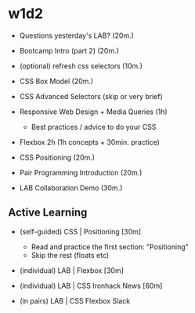 
# w1d2


<!-- 

@Luis: share lab planning with students (which labs are in pairs etc)

-->


- Questions yesterday's LAB? (20m.)

- Bootcamp Intro (part 2) (20m.)

- (optional) refresh css selectors (10m.)

- CSS Box Model (20m.)

- CSS Advanced Selectors (skip or very brief)

- Responsive Web Design + Media Queries (1h)
  - Best practices / advice to do your CSS

- Flexbox 2h (1h concepts + 30min. practice)

- CSS Positioning  (20m.)

- Pair Programming Introduction (20m.)

- LAB Collaboration Demo (30m.)



## Active Learning

- (self-guided) CSS | Positioning [30m]
  - Read and practice the first section: "Positioning"
  - Skip the rest (floats etc)

- (individual) LAB | Flexbox [30m]

- (individual) LAB | CSS Ironhack News [60m]

- (in pairs) LAB | CSS Flexbox Slack





